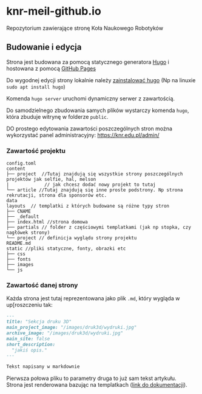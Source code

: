 # knr-meil-github.io

Repozytorium zawierające stronę Koła Naukowego Robotyków

## Budowanie i edycja

Strona jest budowana za pomocą statycznego generatora [Hugo](https://gohugo.io/) i hostowana z pomocą [GitHub Pages](https://pages.github.com/)

Do wygodnej edycji strony lokalnie należy [zainstalować hugo](https://gohugo.io/installation/) (Np na linuxie `sudo apt install hugo`)

Komenda `hugo server` uruchomi dynamiczny serwer z zawartością.

Do samodzielnego zbudowania samych plików wystarczy komenda `hugo`, która zbuduje witrynę w folderze `public`.

DO prostego edytowania zawartości poszczególnych stron można wykorzystać panel administracyjny: https://knr.edu.pl/admin/

### Zawartość projektu

```tree
config.toml
content
├── project  //Tutaj znajdują się wszystkie strony poszczególnych projektów jak selfie, hal, melson
|             // jak chcesz dodać nowy projekt to tutaj
└── article //Tutaj znajdują się inne proste podstrony. Np strona rekrutacji, strona dla sponsorów etc.
data
layouts  // templatki z których budowane są różne typy stron
├── CNAME
├── _default
├── index.html //strona domowa
├── partials // folder z częściowymi templatkami (jak np stopka, czy nagłówek strony)
└── project // definicja wyglądu strony projektu
README.md
static //pliki statyczne, fonty, obrazki etc
├── css
├── fonts
├── images
└── js
```

### Zawartość danej strony

Każda strona jest tutaj reprezentowana jako plik `.md`, który wygląda w up[roszczeniu tak:

```md
---
title: "Sekcja druku 3D"
main_project_image: "/images/druk3d/wydruki.jpg"
archive_image: "/images/druk3d/wydruki.jpg"
main_site: false
short_description:
  "jakiś opis."
---

Tekst napisany w markdownie
```

Pierwsza połowa pliku to parametry druga to już sam tekst artykułu.  
Strona jest renderowana bazując na templatkach ([link do dokumentacji](https://gohugo.io/templates/introduction/)).